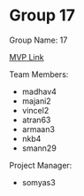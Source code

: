 # Group 17
Group Name: 17

[MVP Link](https://docs.google.com/document/d/15QfhxTEBalwgNpfhZ5JjMQHOgXY3xBPv/edit)

Team Members: 
- madhav4
- majani2
- vincel2
- atran63
- armaan3
- nkb4
- smann29

Project Manager: 
- somyas3
